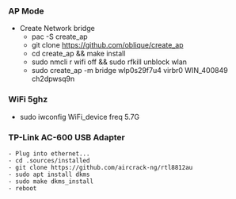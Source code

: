 ### AP Mode
- Create Network bridge
    - pac -S create_ap
    - git clone https://github.com/oblique/create_ap
    - cd create_ap && make install
    - sudo nmcli r wifi off && sudo rfkill unblock wlan
    - sudo create_ap -m bridge wlp0s29f7u4 virbr0 WIN_400849 ch2dpwsq9n

### WiFi 5ghz
- sudo iwconfig WiFi_device freq 5.7G

### TP-Link AC-600 USB Adapter
    - Plug into ethernet...
    - cd .sources/installed
    - git clone https://github.com/aircrack-ng/rtl8812au
    - sudo apt install dkms
    - sudo make dkms_install
    - reboot
